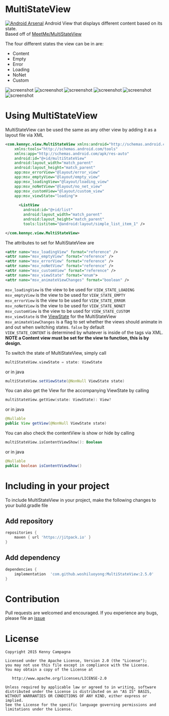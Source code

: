 # MultiStateView
[![Android Arsenal](https://img.shields.io/badge/Android%20Arsenal-MultiStateView-brightgreen.svg?style=flat)](http://android-arsenal.com/details/1/1726)
Android View that displays different content based on its state.<br>
Based off of [MeetMe/MultiStateView](https://github.com/MeetMe/Android-MultiStateView)

The four different states the view can be in are:
- Content
- Empty
- Error
- Loading
- NoNet
- Custom

![screenshot](https://github.com/woshiluoyong/MultiStateView/blob/master/art/content.jpg)
![screenshot](https://github.com/woshiluoyong/MultiStateView/blob/master/art/loading.jpg)
![screenshot](https://github.com/woshiluoyong/MultiStateView/blob/master/art/empty.jpg)
![screenshot](https://github.com/woshiluoyong/MultiStateView/blob/master/art/error.jpg)
![screenshot](https://github.com/woshiluoyong/MultiStateView/blob/master/art/nonet.jpg)
![screenshot](https://github.com/woshiluoyong/MultiStateView/blob/master/art/custom.jpg)


# Using MultiStateView
MultiStateView can be used the same as any other view by adding it as a layout file via XML
```xml
<com.kennyc.view.MultiStateView xmlns:android="http://schemas.android.com/apk/res/android"
    xmlns:tools="http://schemas.android.com/tools"
    xmlns:app="http://schemas.android.com/apk/res-auto"
    android:id="@+id/multiStateView"
    android:layout_width="match_parent"
    android:layout_height="match_parent"
    app:msv_errorView="@layout/error_view"
    app:msv_emptyView="@layout/empty_view"
    app:msv_loadingView="@layout/loading_view"
    app:msv_noNetView="@layout/no_net_view"
    app:msv_customView="@layout/custom_view"
    app:msv_viewState="loading">
    
      <ListView
        android:id="@+id/list"
        android:layout_width="match_parent"
        android:layout_height="match_parent"
        tools:listitem="@android:layout/simple_list_item_1" />

</com.kennyc.view.MultiStateView>
```
The attributes to set for MultiStateView are
```xml
<attr name="msv_loadingView" format="reference" />
<attr name="msv_emptyView" format="reference" />
<attr name="msv_errorView" format="reference" />
<attr name="msv_noNetView" format="reference" />
<attr name="msv_customView" format="reference" />
<attr name="msv_viewState" format="enum">
<attr name="msv_animateViewChanges" format="boolean" />
```

`msv_loadingView` is the view to be used for `VIEW_STATE_LOADING` <br>
`msv_emptyView` is the view to be used for `VIEW_STATE_EMPTY` <br>
`msv_errorView` is the view to be used for `VIEW_STATE_ERROR` <br>
`msv_noNetView` is the view to be used for `VIEW_STATE_NONET` <br>
`msv_customView` is the view to be used for `VIEW_STATE_CUSTOM` <br>
`msv_viewState` is the [ViewState](https://github.com/woshiluoyong/MultiStateView/blob/master/library/src/main/java/com/kennyc/view/MultiStateView.kt#L34) for the MultiStateView<br>
`msv_animateViewChanges` is a flag to set whether the views should animate in and out when switching states. `false` by default<br>
`VIEW_STATE_CONTENT` is determined by whatever is inside of the tags via XML. <b>NOTE a Content view must be set for the view to function, this is by design.</b>

To switch the state of MultiStateView, simply call
```kotlin 
multiStateView.viewState = state: ViewState
```
or in java
```java
multiStateView.setViewState(@NonNull ViewState state)
```

You can also get the View for the accompanying ViewState by calling
```kotlin 
multiStateView.getView(state: ViewState): View?
```
or in java
```java
@Nullable
public View getView(@NonNull ViewState state)
```

You can also check the contentView is show or hide by calling
```kotlin 
multiStateView.isContentViewShow(): Boolean
```
or in java
```java
@Nullable
public boolean isContentViewShow()
```

# Including in your project
To include MultiStateView in your project, make the following changes to your build.gradle file

## Add repository 
```groovy
repositories {
    maven { url 'https://jitpack.io' }
}
```
## Add dependency
```groovy
dependencies {
    implementation  'com.github.woshiluoyong:MultiStateView:2.5.0'
}
```

# Contribution
Pull requests are welcomed and encouraged. If you experience any bugs, please file an [issue](https://github.com/woshiluoyong/MultiStateView/issues)

License
=======

    Copyright 2015 Kenny Campagna

    Licensed under the Apache License, Version 2.0 (the "License");
    you may not use this file except in compliance with the License.
    You may obtain a copy of the License at

       http://www.apache.org/licenses/LICENSE-2.0

    Unless required by applicable law or agreed to in writing, software
    distributed under the License is distributed on an "AS IS" BASIS,
    WITHOUT WARRANTIES OR CONDITIONS OF ANY KIND, either express or implied.
    See the License for the specific language governing permissions and
    limitations under the License.
